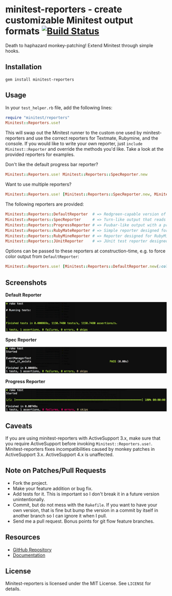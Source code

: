 # minitest-reporters - create customizable Minitest output formats [![Build Status](https://secure.travis-ci.org/kern/minitest-reporters.png)](http://travis-ci.org/kern/minitest-reporters)

Death to haphazard monkey-patching! Extend Minitest through simple hooks.

## Installation ##

    gem install minitest-reporters

## Usage ##

In your `test_helper.rb` file, add the following lines:

```ruby
require "minitest/reporters"
Minitest::Reporters.use!
```

This will swap out the Minitest runner to the custom one used by minitest-reporters and use the correct reporters for Textmate, Rubymine, and the console. If you would like to write your own reporter, just `include Minitest::Reporter` and override the methods you'd like. Take a look at the provided reporters for examples.

Don't like the default progress bar reporter?

```ruby
Minitest::Reporters.use! Minitest::Reporters::SpecReporter.new
```

Want to use multiple reporters?

```ruby
Minitest::Reporters.use! [Minitest::Reporters::SpecReporter.new, Minitest::Reporters::JUnitReporter.new]
```

The following reporters are provided:

```ruby
Minitest::Reporters::DefaultReporter  # => Redgreen-capable version of standard Minitest reporter
Minitest::Reporters::SpecReporter     # => Turn-like output that reads like a spec
Minitest::Reporters::ProgressReporter # => Fuubar-like output with a progress bar
Minitest::Reporters::RubyMateReporter # => Simple reporter designed for RubyMate
Minitest::Reporters::RubyMineReporter # => Reporter designed for RubyMine IDE and TeamCity CI server
Minitest::Reporters::JUnitReporter    # => JUnit test reporter designed for JetBrains TeamCity
```

Options can be passed to these reporters at construction-time, e.g. to force
color output from `DefaultReporter`:

```ruby
Minitest::Reporters.use! [Minitest::Reporters::DefaultReporter.new(:color => true)]
```

## Screenshots ##

**Default Reporter**

![Default Reporter](./assets/default-reporter.png?raw=true)

**Spec Reporter**

![Spec Reporter](./assets/spec-reporter.png?raw=true)

**Progress Reporter**

![Progress Reporter](./assets/progress-reporter.png?raw=true)

## Caveats ##

If you are using minitest-reporters with ActiveSupport 3.x, make sure that you require ActiveSupport before invoking `Minitest::Reporters.use!`. Minitest-reporters fixes incompatibilities caused by monkey patches in ActiveSupport 3.x. ActiveSupport 4.x is unaffected.

## Note on Patches/Pull Requests ##

* Fork the project.
* Make your feature addition or bug fix.
* Add tests for it. This is important so I don't break it in a future version unintentionally.
* Commit, but do not mess with the `Rakefile`. If you want to have your own version, that is fine but bump the version in a commit by itself in another branch so I can ignore it when I pull.
* Send me a pull request. Bonus points for git flow feature branches.

## Resources ##

* [GitHub Repository](https://github.com/CapnKernul/minitest-reporters)
* [Documentation](http://rubydoc.info/github/CapnKernul/minitest-reporters)

## License ##

Minitest-reporters is licensed under the MIT License. See `LICENSE` for details.
